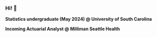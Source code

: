 ### Hi! 👋

**Statistics undergraduate (May 2024) @ University of South Carolina**

**Incoming Actuarial Analyst @ Milliman Seattle Health**                                                                    
